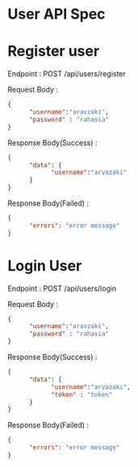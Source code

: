 # User API Spec

# Register user
Endpoint : POST /api/users/register

Request Body : 
```json
{
      "username":"aravzaki",
      "password" : "rahasia"
}
```
Response Body(Success) : 
```json
{
      "data": {
            "username":"arvazaki"
      }
}
```
Response Body(Failed) : 
```json
{
      "errors": "error message"
}
```
# Login User
Endpoint : POST /api/users/login

Request Body : 
```json
{
      "username":"aravzaki",
      "password" : "rahasia"
}
```
Response Body(Success) : 
```json
{
      "data": {
            "username":"arvazaki",
            "token" : "token"
      }
}
```
Response Body(Failed) : 
```json
{
      "errors": "error message"
}
```